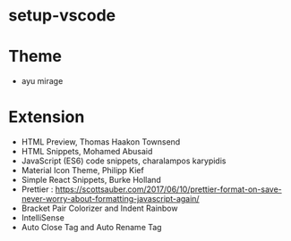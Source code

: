 # setup-vscode

# Theme

- ayu mirage

# Extension

- HTML Preview, Thomas Haakon Townsend
- HTML Snippets, Mohamed Abusaid
- JavaScript (ES6) code snippets, charalampos karypidis
- Material Icon Theme, Philipp Kief
- Simple React Snippets, Burke Holland
- Prettier : https://scottsauber.com/2017/06/10/prettier-format-on-save-never-worry-about-formatting-javascript-again/
- Bracket Pair Colorizer and Indent Rainbow 
- IntelliSense
- Auto Close Tag and Auto Rename Tag

